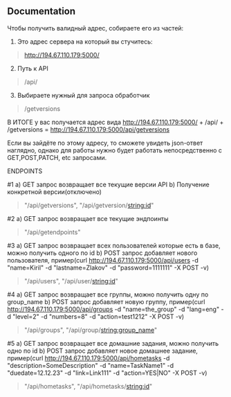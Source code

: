 ## Documentation

Чтобы получить валидный адрес, собираете его из частей:

1) Это адрес сервера на который вы стучитесь:
> http://194.67.110.179:5000/

2) Путь к API
> /api/

3) Выбираете нужный для запроса обработчик
> /getversions

В ИТОГЕ у вас получается адрес вида http://194.67.110.179:5000/ + /api/ + /getversions
= http://194.67.110.179:5000/api/getversions

Если вы зайдёте по этому адресу, то сможете увидеть json-ответ наглядно, однако для работы нужно будет работать непосредственно с GET,POST,PATCH, etc запросами.

ENDPOINTS

#1
a) GET запрос возвращает все текущие версии API
b) Получение конкретной версии(отключено)

>"/api/getversions", "/api/getversion/<string:id>"


#2
a) GET запрос возвращает все текущие эндпоинты

> "/api/getendpoints"


#3
a) GET запрос возвращает всех пользователей которые есть в базе, можно получить одного по id
b) POST запрос добавляет нового пользователя, 
пример(curl http://194.67.110.179:5000/api/users -d "name=Kiril" -d "lastname=Zlakov" -d "password=1111111" -X POST -v)

>"/api/users", "/api/user/<string:id>"


#4
a) GET запрос возвращает все группы, можно получить одну по group_name
b) POST запрос добавляет новую группу, 
пример(curl http://194.67.110.179:5000/api/groups -d "name=the_group" -d "lang=eng" -d "level=2" -d "numbers=8" -d "action=test1212" -X POST -v)

>"/api/groups", "/api/group/<string:group_name>"


#5
a) GET запрос возвращает все домашние задания, можно получить одно по id
b) POST запрос добавляет новое домашнее задание, 
пример(curl http://194.67.110.179:5000/api/hometasks -d "description=SomeDescription" -d "name=TaskName1" -d "duedate=12.12.23" -d "link=Link111" -d "action=YES|NO" -X POST -v)

>"/api/hometasks", "/api/hometasks/<string:id>"
